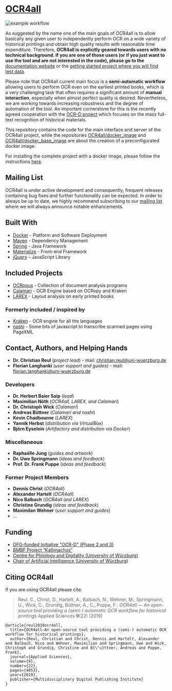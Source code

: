 # [OCR4all](https://github.com/OCR4all/OCR4all/)

![example workflow](https://github.com/OCR4all/OCR4all/actions/workflows/maven_build_verification.yml/badge.svg)

As suggested by the name one of the main goals of OCR4all is to allow basically any given user to independently perform OCR on a wide variety of historical printings and obtain high quality results with reasonable time expenditure. Therefore, **OCR4all is explicitly geared towards users with no technical background. If you are one of those users (or if you just want to use the tool and are not interested in the code), please go to the** [documentation website](https://www.ocr4all.org/) or the [getting started project where you will find test data](https://github.com/OCR4all/getting_started).

Please note that OCR4all current main focus is a **semi-automatic workflow** allowing users to perform OCR even on the earliest printed books, which is a very challenging task that often requires a significant amount of **manual interaction**, especially when almost perfect quality is desired.
Nevertheless, we are working towards increasing robustness and the degree of automation of the tool.
An important cornerstone for this is the recently agreed cooperation with the [OCR-D project](https://github.com/ocr-d) which focuses on the mass full-text recognition of historical materials.

This repository contains the code for the main interface and server of the OCR4all project, 
while the repositories [OCR4all/docker_image](https://github.com/OCR4all/docker_image) and [OCR4all/docker_base_image](https://github.com/OCR4all/docker_base_image) are about the creation of a preconfigurated docker image.

For installing the complete project with a docker image, please follow the instructions [here](https://github.com/OCR4all/docker_image).

## Mailing List

OCR4all is under active development and consequently, frequent releases containing bug fixes and further functionality can be expected. In order to always be up to date, we highly recommend subscribing to our [mailing list](https://lists.uni-wuerzburg.de/mailman/listinfo/ocr4all) where we will always announce notable enhancements.

## Built With

* [Docker](https://www.docker.com) - Platform and Software Deployment
* [Maven](https://maven.apache.org/) - Dependency Management
* [Spring](https://spring.io/) - Java Framework
* [Materialize](http://materializecss.com/) - Front-end Framework
* [jQuery](https://jquery.com/) - JavaScript Library

## Included Projects

* [OCRopus](https://github.com/tmbdev/ocropy) - Collection of document analysis programs
* [Calamari](https://github.com/ChWick/calamari) - OCR Engine based on OCRopy and Kraken
* [LAREX](https://github.com/chreul/LAREX) - Layout analysis on early printed books

### Formerly included / inspired by

* [Kraken](https://github.com/mittagessen/kraken) - OCR engine for all the languages
* [nashi](https://github.com/andbue/nashi) - Some bits of javascript to transcribe scanned pages using PageXML


## Contact, Authors, and Helping Hands

* **Dr. Christian Reul** (*project lead*) - mail: christian.reul@uni-wuerzburg.de
* **Florian Langhanki** (*user support and guides*) - mail: florian.langhanki@uni-wuerzburg.de

### Developers

* **Dr. Herbert Baier Saip** (*lead*)
* **Maximilian Nöth** (*OCR4all, LAREX, and Calamari*)
* **Dr. Christoph Wick** (*Calamari*)
* **Andreas Büttner** (*Calamari and nashi*)
* **Kevin Chadbourne** (*LAREX*)
* **Yannik Herbst** (*distribution via VirtualBox*)
* **Björn Eyselein** (*Artifactory and distribution via Docker*)

### Miscellaneous

* **Raphaëlle Jung** (*guides and artwork*)
* **Dr. Uwe Springmann** (*ideas and feedback*)
* **Prof. Dr. Frank Puppe** (*ideas and feedback*)

### Former Project Members

* **Dennis Christ** (*OCR4all*)
* **Alexander Hartelt** (*OCR4all*)
* **Nico Balbach** (*OCR4all and LAREX*)
* **Christine Grundig** (*ideas and feedback*)
* **Maximilan Wehner** (*user support and guides*)
* ...


## Funding
* [DFG-funded Initiative "OCR-D" (Phase 2 and 3)](https://ocr-d.de/en/)
* [BMBF Project “Kallimachos“](http://www.kallimachos.de/)
* [Centre for Philology and Digitality (University of Würzburg)](https://www.uni-wuerzburg.de/zpd)
* [Chair of Artificial Intelligence (University of Würzburg)](https://www.informatik.uni-wuerzburg.de/en/is)

## Citing OCR4all

If you are using OCR4all please cite:

> Reul, C., Christ, D., Hartelt, A., Balbach, N., Wehner, M., Springmann, U., Wick, C., Grundig, Büttner, A., C., Puppe, F.: *OCR4all — An open-source tool providing a (semi-) automatic OCR workflow for historical printings* Applied Sciences **9**(22) (2019)

```
@article{reul2019ocr4all,
  title={OCR4all—An open-source tool providing a (semi-) automatic OCR workflow for historical printings},
  author={Reul, Christian and Christ, Dennis and Hartelt, Alexander and Balbach, Nico and Wehner, Maximilian and Springmann, Uwe and Wick, Christoph and Grundig, Christine and B{\"u}ttner, Andreas and Puppe, Frank},
  journal={Applied Sciences},
  volume={9},
  number={22},
  pages={4853},
  year={2019},
  publisher={Multidisciplinary Digital Publishing Institute}
}
```
